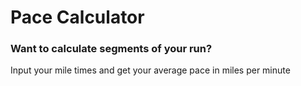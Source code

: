 # Pace Calculator

### Want to calculate segments of your run?


Input your mile times and get your average pace in miles per minute


